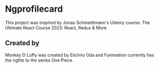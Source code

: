 # Ngprofilecard

This project was inspired by Jonas Schmedtmann's  Udemy course: The Ultimate React Course 2023: React, Redux & More


## Created by

Monkey D Luffy was created by Eiichiro Oda and Funimation currently has the rights to the series One Piece.

